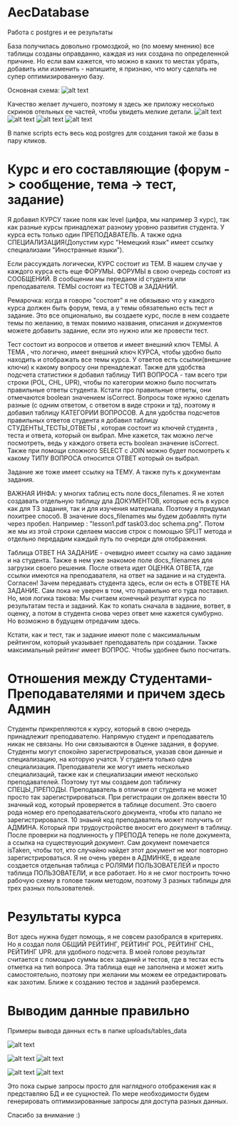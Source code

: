 # AecDatabase
Работа с postgres и ее результаты

База получилась довольно громоздкой, но (по моему мнению) все таблицы созданы оправданно, каждая из них создана по определенной причине.
Но если вам кажется, что можно в каких то местах убрать, добавить или изменить - напишите, я признаю, что могу сделать не супер оптимизированную базу.

Основная схема:
![alt text](uploads/db_v2/db_updated.png  "Главная схема")​

Качество желает лучшего, поэтому я здесь же приложу несколько скринов отельных ее частей, чтобы увидеть мелкие детали.
![alt text](uploads/db_v2/db_left_top.png  "Главная страница")​
![alt text](uploads/db_v2/db_right_top.png  "Тема вопросы и админка")​
![alt text](uploads/db_v2/db_left_bottom.png  "Студент и с чем он связан")​
![alt text](uploads/db_v2/db_task.png  "Сообщения и оценка ответа")​


В папке scripts есть весь код postgres для создания такой же базы в пару кликов.


# Курс и его составляющие (форум -> сообщение, тема -> тест, задание)


Я добавил КУРСУ такие поля как level (цифра, мы например 3 курс), так как разные курсы принадлежат разному уровню развития студента. У курса есть только один ПРЕПОДАВАТЕЛЬ. А также одна СПЕЦИАЛИЗАЦИЯ(Допустим курс "Немецкий язык" имеет ссылку специализаии "Иностранные языки").

Если рассуждать логически, КУРС состоит из ТЕМ. В нашем случае у каждого курса есть еще ФОРУМЫ.
ФОРУМЫ в свою очередь состоят из СООБЩЕНИЙ. В сообщении мы передаем id студента или преподавателя.
ТЕМЫ состоят из ТЕСТОВ и ЗАДАНИЙ.

Ремарочка: когда я говорю "состоят" я не обязываю что у каждого курса должен быть форум, тема, а у темы обязательно есть тест и задание.
Это все опционально, вы создаете курс, после в нем создаете темы по желанию, в темах помимо названия, описания и документов  можете добавить задание, если это нужно или же провести тест.

Тест состоит из вопросов и ответов и имеет внешний ключ ТЕМЫ. А ТЕМА , что логично, имеет внешний ключ КУРСА, чтобы удобно было находить и отображать все темы курса.
 У ответов есть ссылки(внешние ключи) к какому вопросу они пренадлежат. Также для удобства подсчета статистики я добавил таблицу ТИП ВОПРОСА - там всего три строки (POL, CHL, UPR), чтобы по категории можно было посчитать правильные ответы студента. Кстати про правильные ответы, они отмечаются boolean значением isCorrect. Вопросы тоже нужно сделать разные (с одним ответом, с ответом в виде строки и тд), поэтому я добавил таблицу КАТЕГОРИИ ВОПРОСОВ. А для удобства подсчетов правильных ответов студента я добавил таблицу СТУДЕНТЫ_ТЕСТЫ_ОТВЕТЫ , которая состоит из ключей студента , теста и ответа, который он выбрал. Мне кажется, так можно легче посмотреть, ведь у каждого ответа есть boolean значение isCorrect. Также при помощи сложного SELECT с JOIN можно будет посмотреть к какому ТИПУ ВОПРОСА относится ОТВЕТ который он выбрал.


Задание же тоже имеет ссылку на ТЕМУ. А также путь к документам задания.

ВАЖНАЯ ИНФА: у многих таблиц есть поле docs_filenames. Я не хотел создавать отдельную таблицу дла ДОКУМЕНТОВ, которые есть в курсе как для ТЗ задания, так и для изучения материала.
Поэтому я придумал похитрее способ. В значение docs_filenames мы будем добавлять пути через пробел. Например : "lesson1.pdf task03.doc schema.png". Потом же мы из этой строки сделаем массив строк с помощью SPLIT метода и отдельно передадим каждый путь по очереди для отображения.


Таблица ОТВЕТ НА ЗАДАНИЕ - очевидно имеет ссылку на само задание и на студента. Также в нем уже знакомое поле docs_filenames для загрузки своего решения.
После ответа идет ОЦЕНКА ОТВЕТА, где ссылки имеются на преподавателя, на ответ на задание и на студента.
Согласен! Зачем передавать студента здесь, если он есть в ОТВЕТЕ НА ЗАДАНИЕ. Сам пока не уверен в том, что правильно его туда поставил. Но, моя логика такова:
Мы считаем конечный резултат курса по результатам теста и заданий. Как то копать сначала в задание, вответ, в оценку, а потом в студента снова через ответ мне кажется сумбурно.
Но возможно в будущем отредачим здесь.

Кстати, как и тест, так и задание имеют поле с максимальным рейтингом, который указывает преподаватель при создании.
Также максимальный рейтинг имеет ВОПРОС. Чтобы удобнее было посчитать.


# Отношения между Студентами-Преподавателями и причем здесь Админ
Студенты прикрепляются к курсу, который в свою очередь принадлежит преподавателю.
Напрямую студент и преподаватель никак не связаны. Но они связываются в Оценке задания, в форуме.
Студенты могут спокойно зарегистрироваться, указав свои данные и специализацию, на которую учатся. У студента только одна специализация.
Преподаватели же могут иметь несколько специализаций, также как и специализации имеют несколько преподавателей. Поэтому тут мы создаем доп табличку СПЕЦЫ_ПРЕПОДЫ.
Преподаватель в отличии от студента не может просто так зарегистрироваться. При регистрации он должен ввести 10 значный код, который проверяется в таблице document. Это своего рода номер его преподавательского документа, чтобы кто папало не зарегистрировался. 10 знаынй код преподаватель может получить от АДМИНА. Который при трудоустройстве вносит его документ в таблицу. После проверки на подлинность у ПРЕПОДА теперь не поле документа, а ссылка на существующий документ. Сам документ помечается isTaken, чтобы тот, кто случайно найдет этот документ не мог повторно зарегистрироваться.
Я не очень уверен в АДМИНКЕ, в идеале создается отдельная таблица с РОЛЯМИ ПОЛЬЗОВАТЕЛЕЙ и просто таблица ПОЛЬЗОВАТЕЛИ, и все работает.
Но я не смог построить точно рабочую схему в голове таким методом, поэтому 3 разных таблицы для трех разных пользователей.




# Результаты курса

Вот здесь нужна будет помощь, я не совсем разобрался в критериях. Но я создал поля ОБЩИЙ РЕЙТИНГ, РЕЙТИНГ POL, РЕЙТИНГ CHL, РЕЙТИНГ UPR. для удобного подсчета.
В моей голове результат считается с помощью суммы всех заданий и тестов, где в тестах есть отметка на тип вопроса.
Эта таблица еще не заполнена и может жить самостоятельно, поэтому при желании мы можем ее отредактировать как захотим. Ближе к созданию тестов и заданий разберемся.




# Выводим данные правильно

Примеры вывода данных есть в папке uploads/tables_data

![alt text](uploads/tables_data/course_teacher.png  "Сообщения и оценка ответа")​

![alt text](uploads/tables_data/task_answer_rating_02.png  "Сообщения и оценка ответа")​
![alt text](uploads/tables_data/students_courses_02.png  "Сообщения и оценка ответа")​

![alt text](uploads/tables_data/questions_answers_02.png  "Сообщения и оценка ответа")​
![alt text](uploads/tables_data/student_answers_02.png  "Сообщения и оценка ответа")​

Это пока сырые запросы просто для наглядного отображения как я представляю БД и ее сущностей.
По мере необходимости будем генерировать оптимизированные запросы для доступа разных данных.


Спасибо за внимание :)
